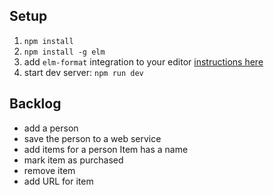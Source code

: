 ## Setup

1. `npm install`
2. `npm install -g elm`
3. add `elm-format` integration to your editor [instructions here](https://github.com/avh4/elm-format#editor-integration)
4. start dev server: `npm run dev`


## Backlog

* add a person
* save the person to a web service
* add items for a person Item has a name
* mark item as purchased
* remove item
* add URL for item


